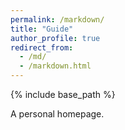 ```yaml
---
permalink: /markdown/
title: "Guide"
author_profile: true
redirect_from: 
  - /md/
  - /markdown.html
---
```


{% include base_path %}

A personal homepage.

